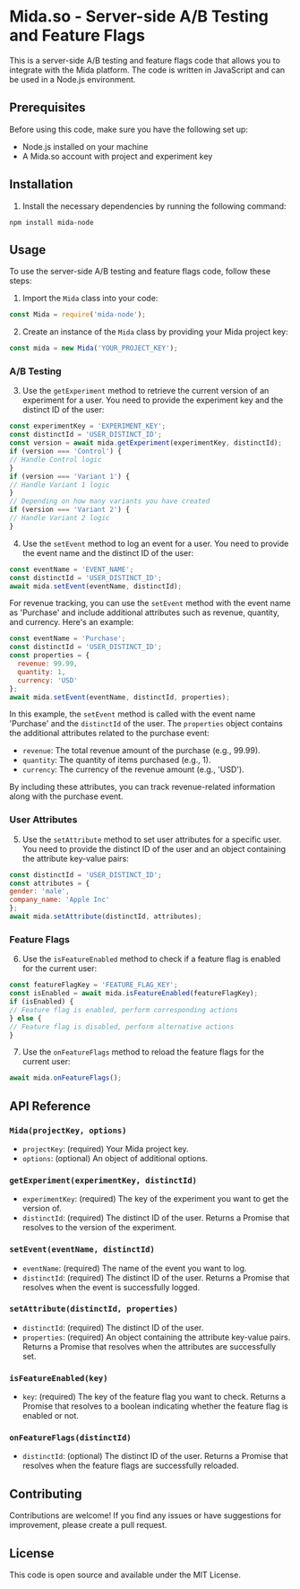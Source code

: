 # Mida.so - Server-side A/B Testing and Feature Flags
This is a server-side A/B testing and feature flags code that allows you to integrate with the Mida platform. The code is written in JavaScript and can be used in a Node.js environment.
## Prerequisites
Before using this code, make sure you have the following set up:
- Node.js installed on your machine
- A Mida.so account with project and experiment key
## Installation
1. Install the necessary dependencies by running the following command:
```
npm install mida-node
```
## Usage
To use the server-side A/B testing and feature flags code, follow these steps:
1. Import the `Mida` class into your code:
```javascript
const Mida = require('mida-node');
```
2. Create an instance of the `Mida` class by providing your Mida project key:
```javascript
const mida = new Mida('YOUR_PROJECT_KEY');
```
### A/B Testing
3. Use the `getExperiment` method to retrieve the current version of an experiment for a user. You need to provide the experiment key and the distinct ID of the user:
```javascript
const experimentKey = 'EXPERIMENT_KEY';
const distinctId = 'USER_DISTINCT_ID';
const version = await mida.getExperiment(experimentKey, distinctId);
if (version === 'Control') {
// Handle Control logic
}
if (version === 'Variant 1') {
// Handle Variant 1 logic
}
// Depending on how many variants you have created
if (version === 'Variant 2') {
// Handle Variant 2 logic
}
```
4. Use the `setEvent` method to log an event for a user. You need to provide the event name and the distinct ID of the user:
```javascript
const eventName = 'EVENT_NAME';
const distinctId = 'USER_DISTINCT_ID';
await mida.setEvent(eventName, distinctId);
```
For revenue tracking, you can use the `setEvent` method with the event name as 'Purchase' and include additional attributes such as revenue, quantity, and currency. Here's an example:

```javascript
const eventName = 'Purchase';
const distinctId = 'USER_DISTINCT_ID';
const properties = {
  revenue: 99.99,
  quantity: 1,
  currency: 'USD'
};
await mida.setEvent(eventName, distinctId, properties);
```

In this example, the `setEvent` method is called with the event name 'Purchase' and the `distinctId` of the user. The `properties` object contains the additional attributes related to the purchase event:
- `revenue`: The total revenue amount of the purchase (e.g., 99.99).
- `quantity`: The quantity of items purchased (e.g., 1).
- `currency`: The currency of the revenue amount (e.g., 'USD').

By including these attributes, you can track revenue-related information along with the purchase event.

### User Attributes
5. Use the `setAttribute` method to set user attributes for a specific user. You need to provide the distinct ID of the user and an object containing the attribute key-value pairs:
```javascript
const distinctId = 'USER_DISTINCT_ID';
const attributes = {
gender: 'male',
company_name: 'Apple Inc'
};
await mida.setAttribute(distinctId, attributes);
```
### Feature Flags
6. Use the `isFeatureEnabled` method to check if a feature flag is enabled for the current user:
```javascript
const featureFlagKey = 'FEATURE_FLAG_KEY';
const isEnabled = await mida.isFeatureEnabled(featureFlagKey);
if (isEnabled) {
// Feature flag is enabled, perform corresponding actions
} else {
// Feature flag is disabled, perform alternative actions
}
```
7. Use the `onFeatureFlags` method to reload the feature flags for the current user:
```javascript
await mida.onFeatureFlags();
```
## API Reference
### `Mida(projectKey, options)`
- `projectKey`: (required) Your Mida project key.
- `options`: (optional) An object of additional options.
### `getExperiment(experimentKey, distinctId)`
- `experimentKey`: (required) The key of the experiment you want to get the version of.
- `distinctId`: (required) The distinct ID of the user.
Returns a Promise that resolves to the version of the experiment.
### `setEvent(eventName, distinctId)`
- `eventName`: (required) The name of the event you want to log.
- `distinctId`: (required) The distinct ID of the user.
Returns a Promise that resolves when the event is successfully logged.
### `setAttribute(distinctId, properties)`
- `distinctId`: (required) The distinct ID of the user.
- `properties`: (required) An object containing the attribute key-value pairs.
Returns a Promise that resolves when the attributes are successfully set.
### `isFeatureEnabled(key)`
- `key`: (required) The key of the feature flag you want to check.
Returns a Promise that resolves to a boolean indicating whether the feature flag is enabled or not.
### `onFeatureFlags(distinctId)`
- `distinctId`: (optional) The distinct ID of the user.
Returns a Promise that resolves when the feature flags are successfully reloaded.
## Contributing
Contributions are welcome! If you find any issues or have suggestions for improvement, please create a pull request.
## License
This code is open source and available under the MIT License.
